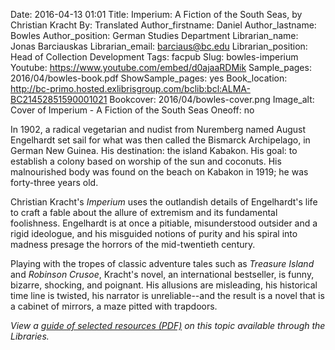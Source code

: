 Date: 2016-04-13 01:01
Title: Imperium: A Fiction of the South Seas, by Christian Kracht
By: Translated
Author_firstname: Daniel
Author_lastname: Bowles
Author_position: German Studies Department
Librarian_name: Jonas Barciauskas
Librarian_email: barciaus@bc.edu
Librarian_position: Head of Collection Development 
Tags: facpub
Slug: bowles-imperium 
Youtube: https://www.youtube.com/embed/d0ajaaRDMik
Sample_pages: 2016/04/bowles-book.pdf
ShowSample_pages: yes
Book_location: http://bc-primo.hosted.exlibrisgroup.com/bclib:bcl:ALMA-BC21452851590001021
Bookcover: 2016/04/bowles-cover.png
Image_alt: Cover of Imperium - A Fiction of the South Seas
Oneoff: no

<p>In 1902, a radical vegetarian and nudist from Nuremberg named August Engelhardt set sail for what was then called the Bismarck Archipelago, in German New Guinea.  His destination: the island Kabakon. His goal: to establish a colony based on worship of the sun and coconuts. His malnourished body was found on the beach on Kabakon in 1919; he was forty-three years old.</p>

<p>Christian Kracht's <em>Imperium</em> uses the outlandish details of Engelhardt's life to craft a fable about the allure of extremism and its fundamental foolishness. Engelhardt is at once a pitiable, misunderstood outsider and a rigid ideologue, and his misguided notions of purity and his spiral into madness presage the horrors of the mid-twentieth century.</p>

<p>Playing with the tropes of classic adventure tales such as <em>Treasure Island</em> and <em>Robinson Crusoe</em>, Kracht's novel, an international bestseller, is funny, bizarre, shocking, and poignant. His allusions are misleading, his historical time line is twisted, his narrator is unreliable--and the result is a novel that is a cabinet of mirrors, a maze pitted with trapdoors.</p>


<em>View a <a href="http://library.bc.edu/theme/img/facpub/2016/04/bowles-guide.pdf">guide of selected resources (PDF)</a> on this topic available through the Libraries. </em>